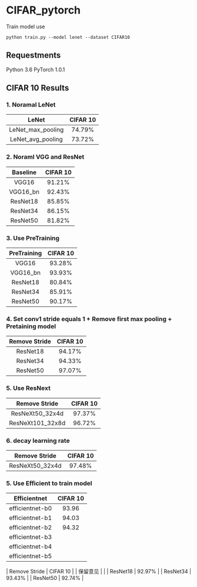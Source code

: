 # CIFAR_pytorch

Train model use
```
python train.py --model lenet --dataset CIFAR10
```

## Requestments

Python 3.6
PyTorch 1.0.1

## CIFAR 10 Results

### 1. Noramal LeNet

| LeNet | CIFAR 10 |
| :----:| :------: |
| LeNet_max_pooling | 74.79% |
| LeNet_avg_pooling | 73.72% |

### 2. Noraml VGG and ResNet

| Baseline | CIFAR 10 |
| :----:| :------: |
| VGG16 | 91.21% |
| VGG16_bn | 92.43% |
| ResNet18 | 85.85% |
| ResNet34 | 86.15% |
| ResNet50 | 81.82% |

### 3. Use PreTraining 

| PreTraining | CIFAR 10 |
| :----:| :------: |
| VGG16 | 93.28% |
| VGG16_bn | 93.93% |
| ResNet18 | 80.84% |
| ResNet34 | 85.91% |
| ResNet50 | 90.17% |

### 4. Set conv1 stride equals 1 + Remove first max pooling + Pretaining model

| Remove Stride | CIFAR 10 |
| :----:| :------: |
| ResNet18 | 94.17% |
| ResNet34 | 94.33% |
| ResNet50 | 97.07% |

### 5. Use ResNext
| Remove Stride | CIFAR 10 |
| :----:| :------: |
| ResNeXt50_32x4d | 97.37% |
| ResNeXt101_32x8d | 96.72% | -- 60 epoch

### 6. decay learning rate
| Remove Stride | CIFAR 10 |
| :----:| :------: |
| ResNeXt50_32x4d | 97.48% |

### 5. Use Efficient to train model

| Efficientnet | CIFAR 10 |
| :----:| :------: |
| efficientnet-b0 | 93.96 |
| efficientnet-b1 | 94.03 |
| efficientnet-b2 | 94.32 |
| efficientnet-b3 |  |
| efficientnet-b4 |  |
| efficientnet-b5 |  |


| Remove Stride | CIFAR 10 |
| 保留意见 |  |
| ResNet18 | 92.97% |
| ResNet34 | 93.43% |
| ResNet50 | 92.74% |